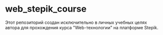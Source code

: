 # web_stepik_course

Этот репозиторий создан исключительно в личных учебных целях автора для прохождения курса "Web-технологии" на платформе Stepik.
